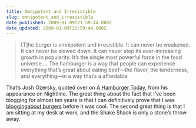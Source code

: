 ```yaml
---
title: Omnipotent and Irresistible
slug: omnipotent_and_irresistible
date_published: 2009-01-09T21:59:44.000Z
date_updated: 2009-01-09T21:59:44.000Z
---
```


> [T]he burger is omnipotent and irresistible. It can never be weakened. It can never be slowed down. It can never stop its ever-increasing growth in popularity. It’s the single most powerful force in the food universe…. The hamburger is a way that people can experience everything that’s great about eating beef—the flavor, the tenderness, and everything—in a way that’s a affordable.

That’s Josh Ozersky, quoted over on [A Hamburger Today](http://aht.seriouseats.com/archives/2009/01/josh-ozersky-hamburgers-nightline-la-frieda-black-label-burger-boom.html), from his appearance on Nightline. The great thing about the fact that I’ve been blogging for almost ten years is that I can definitively prove that I was [blogging](/1999/09/reilly-burger.html)[about burgers](/1999/10/a-reply-from-sh.html) before it was cool. The second great thing is that I am sitting at my desk at work, and the Shake Shack is only a stone’s throw away.
